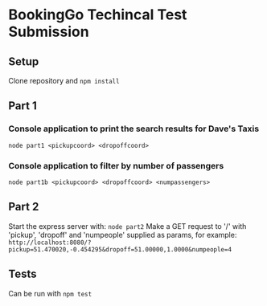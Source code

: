 # BookingGo Techincal Test Submission

## Setup

Clone repository and `npm install`


## Part 1

### Console application to print the search results for Dave's Taxis

`node part1 <pickupcoord> <dropoffcoord>`

### Console application to filter by number of passengers

`node part1b <pickupcoord> <dropoffcoord> <numpassengers>`

## Part 2
Start the express server with:
`node part2`
Make a GET request to '/' with 'pickup', 'dropoff' and 'numpeople' supplied as params, for example:
`http://localhost:8080/?pickup=51.470020,-0.454295&dropoff=51.00000,1.0000&numpeople=4`


## Tests
Can be run with `npm test`
